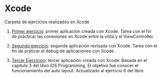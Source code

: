 # Xcode
Carpeta de ejercicios realizados en Xcode

1. [Primer ejercicio](https://github.com/Chapsjrl/diplomado20182/tree/dev/Xcode/Quiz): primer aplicaciòn creada con Xcode. Tarea con el fin de prácticar las conexiones en Xcode entre la vista y el ViewController.

2. [Segundo ejercicio](https://github.com/Chapsjrl/diplomado20182/tree/dev/Xcode/WhatHappenedToMe): segunda aplicación revisada con Xcode. Tarea con el fin de práticar el debug de aplicaciones con Xcode.

3. [Tercer Ejercicion](https://github.com/Chapsjrl/diplomado20182/tree/dev/Xcode/WorldTrotter): tercer aplicación creada con Xcode. Basada en el capitulo 3 del libro iOS Programming. El objetivo fue conocer el funcionamiento del auto layout.
Actualizado al ejercicio 6 del libro.
